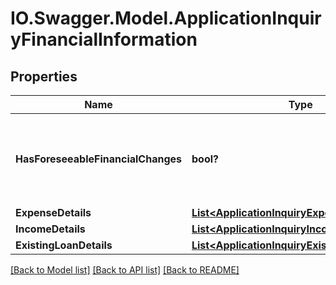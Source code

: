 # IO.Swagger.Model.ApplicationInquiryFinancialInformation
## Properties

Name | Type | Description | Notes
------------ | ------------- | ------------- | -------------
**HasForeseeableFinancialChanges** | **bool?** | Indicates whether any foreseeable changes in customer&#x27;s financial circumstances. | [optional] 
**ExpenseDetails** | [**List&lt;ApplicationInquiryExpenseDetails&gt;**](ApplicationInquiryExpenseDetails.md) |  | [optional] 
**IncomeDetails** | [**List&lt;ApplicationInquiryIncomeDetails&gt;**](ApplicationInquiryIncomeDetails.md) |  | [optional] 
**ExistingLoanDetails** | [**List&lt;ApplicationInquiryExistingLoanDetails&gt;**](ApplicationInquiryExistingLoanDetails.md) |  | [optional] 

[[Back to Model list]](../README.md#documentation-for-models) [[Back to API list]](../README.md#documentation-for-api-endpoints) [[Back to README]](../README.md)

